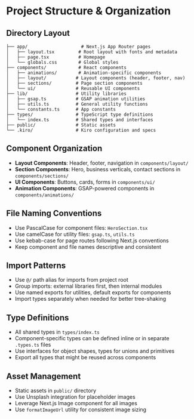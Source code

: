 # Project Structure & Organization

## Directory Layout

```
├── app/                    # Next.js App Router pages
│   ├── layout.tsx         # Root layout with fonts and metadata
│   ├── page.tsx           # Homepage
│   └── globals.css        # Global styles
├── components/            # React components
│   ├── animations/        # Animation-specific components
│   ├── layout/           # Layout components (header, footer, nav)
│   ├── sections/         # Page section components
│   └── ui/               # Reusable UI components
├── lib/                  # Utility libraries
│   ├── gsap.ts           # GSAP animation utilities
│   ├── utils.ts          # General utility functions
│   └── constants.ts      # App constants
├── types/                # TypeScript type definitions
│   └── index.ts          # Shared types and interfaces
├── public/               # Static assets
└── .kiro/                # Kiro configuration and specs
```

## Component Organization

- **Layout Components**: Header, footer, navigation in `components/layout/`
- **Section Components**: Hero, business verticals, contact sections in `components/sections/`
- **UI Components**: Buttons, cards, forms in `components/ui/`
- **Animation Components**: GSAP-powered components in `components/animations/`

## File Naming Conventions

- Use PascalCase for component files: `HeroSection.tsx`
- Use camelCase for utility files: `gsap.ts`, `utils.ts`
- Use kebab-case for page routes following Next.js conventions
- Keep component and file names descriptive and consistent

## Import Patterns

- Use `@/` path alias for imports from project root
- Group imports: external libraries first, then internal modules
- Use named exports for utilities, default exports for components
- Import types separately when needed for better tree-shaking

## Type Definitions

- All shared types in `types/index.ts`
- Component-specific types can be defined inline or in separate `.types.ts` files
- Use interfaces for object shapes, types for unions and primitives
- Export all types that might be reused across components

## Asset Management

- Static assets in `public/` directory
- Use Unsplash integration for placeholder images
- Leverage Next.js Image component for all images
- Use `formatImageUrl` utility for consistent image sizing